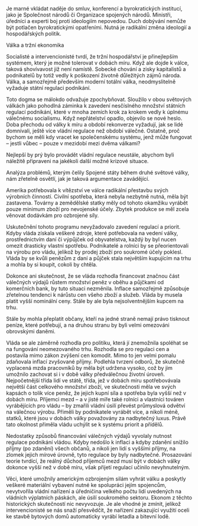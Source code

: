 Je marné vkládat naděje do smluv, konferencí a byrokratických institucí, jako je Společnost národů či Organizace spojených národů. Ministři, úředníci a experti boj proti ideologiím nepovedou. Duch dobývání nemůže být potlačen byrokratickými opatřeními. Nutná je radikální změna ideologií a hospodářských politik.

Válka a tržní ekonomika

Socialisté a intervencionisté tvrdí, že tržní hospodářství je přinejlepším systémem, který je možné tolerovat v dobách míru. Když ale dojde k válce, taková shovívavost již není namístě. Sobecké chování a zisky kapitalistů a podnikatelů by totiž vedly k poškození životně důležitých zájmů národa. Válka, a samozřejmě především moderní totální válka, neodmyslitelně vyžaduje státní regulaci podnikání.

Toto dogma se málokdo odvažuje zpochybňovat. Sloužilo v obou světových válkách jako pohodlná záminka k zavedení nesčíslného množství státních regulací podnikání, které v mnoha zemích krok za krokem vedly k úplnému válečnému socialismu. Když nepřátelství opadlo, objevilo se nové heslo. Doba přechodu od války k míru a období rekonverze vyžadují, jak se lidé domnívali, ještě více vládní regulace než období válečné. Ostatně, proč bychom se měli kdy vracet ke společenskému systému, jenž může fungovat – jestli vůbec – pouze v mezidobí mezi dvěma válkami?

Nejlepší by prý bylo provádět vládní regulace neustále, abychom byli náležitě připraveni na jakékoli další možné krizové situace.

Analýza problémů, kterým čelily Spojené státy během druhé světové války, nám zřetelně osvětlí, jak je taková argumentace zavádějící.

Amerika potřebovala k vítězství ve válce radikální přestavbu svých výrobních činností. Civilní spotřeba, která nebyla nezbytně nutná, měla být zastavena. Továrny a zemědělské statky měly od tohoto okamžiku vyrábět pouze minimum zboží pro nevojenské účely. Zbytek produkce se měl zcela věnovat dodávkám pro ozbrojené síly.

Uskutečnění tohoto programu nevyžadovalo zavedení regulací a priorit. Kdyby vláda získala veškeré zdroje, které potřebovala na vedení války, prostřednictvím daní či výpůjček od obyvatelstva, každý by byl nucen omezit drasticky vlastní spotřebu. Podnikatelé a rolníci by se přeorientovali na výrobu pro vládu, jelikož by prodej zboží pro soukromé účely poklesl. Vláda by se kvůli penězům z daní a půjček stala největším kupujícím na trhu a mohla by si koupit, cokoli by chtěla.

Dokonce ani skutečnost, že se vláda rozhodla financovat značnou část válečných výdajů růstem množství peněz v oběhu a půjčkami od komerčních bank, by tuto situaci nezměnila. Inflace samozřejmě způsobuje zřetelnou tendenci k nárůstu cen všeho zboží a služeb. Vláda by musela platit vyšší nominální ceny. Stále by ale byla nejsolventnějším kupcem na trhu.

Stále by mohla přeplatit občany, kteří na jedné straně nemají právo tisknout peníze, které potřebují, a na druhou stranu by byli velmi omezováni obrovskými daněmi.

Vláda se ale záměrně rozhodla pro politiku, která jí znemožnila spoléhat se na fungování neomezovaného trhu. Rozhodla se pro regulaci cen a postavila mimo zákon zvýšení cen komodit. Mimo to jen velmi pomalu zdaňovala inflací zvyšované příjmy. Podlehla tvrzení odborů, že skutečně vyplacená mzda pracovníků by měla být udržena vysoko, což by jim umožnilo zachovat si i v době války předválečnou životní úroveň. Nejpočetnější třída lidí ve státě, třída, jež v dobách míru spotřebovávala největší část celkového množství zboží, ve skutečnosti měla ve svých kapsách o tolik více peněz, že jejich kupní síla a spotřeba byla vyšší než v dobách míru. Příjemci mezd – a v jisté míře také rolníci a vlastníci továren vyrábějících pro vládu – by zmařili vládní úsilí převést průmyslová odvětví na válečnou výrobu. Přiměli by podnikatele vyrábět více, a nikoli méně, statků, které jsou v dobách války považovány za nadbytečný luxus. Právě tato okolnost přiměla vládu uchýlit se k systému priorit a přídělů.

Nedostatky způsobů financování válečných výdajů vyvolaly nutnost regulace podnikání vládou. Kdyby nedošlo k inflaci a kdyby zdanění snížilo příjmy (po zdanění) všech občanů, a nikoli jen lidí s vyššími příjmy, na zlomek jejich mírové úrovně, tyto regulace by byly nadbytečné. Prosazování teorie tvrdící, že reálný důchod příjemců mezd musí být v dobách války dokonce vyšší než v době míru, však přijetí regulací učinilo nevyhnutelným.

Věci, které umožnily americkým ozbrojeným silám vyhrát válku a poskytly veškeré materiální vybavení nutné ke spolupráci jejím spojencům, nevytvořila vládní nařízení a úředničina velkého počtu lidí uvedených na vládních výplatních páskách, ale úsilí soukromého sektoru. Ekonom z těchto historických skutečností nic nevyvozuje. Je ale vhodné je zmínit, jelikož intervencionisté se nás snaží přesvědčit, že nařízení zakazující využití oceli ke stavbě bytových domů automaticky vyrábí letadla a bitevní lodě.
